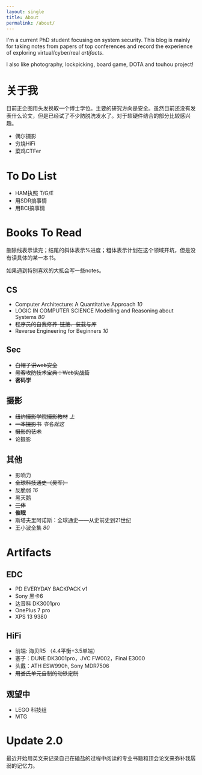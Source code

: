 ```yaml
---
layout: single
title: About
permalink: /about/
---
```


I'm a current PhD student focusing on system security. This blog is mainly for taking notes from papers of top conferences and record the experience of exploring virtual/cyber/real *artifacts*.

I also like photography, lockpicking, board game, DOTA and touhou project!

# 关于我

目前正企图用头发换取一个博士学位。主要的研究方向是安全。虽然目前还没有发表什么论文，但是已经试了不少防脱洗发水了。对于软硬件结合的部分比较感兴趣。

- 偶尔摄影
- 穷烧HiFi
- 菜鸡CTFer


# To Do List

- HAM执照 T/G/E
- 用SDR搞事情
- 用BCI搞事情

# Books To Read

删除线表示读完；结尾的斜体表示%进度；粗体表示计划在这个领域开坑，但是没有读具体的某一本书。

如果遇到特别喜欢的大抵会写一些notes。

## CS

- Computer Architecture: A Quantitative Approach *10*
- LOGIC IN COMPUTER SCIENCE Modelling and Reasoning about Systems *80*
- ~~程序员的自我修养-链接、装载与库~~
- Reverse Engineering for Beginners *10*

## Sec

- ~~白帽子讲web安全~~
- ~~黑客攻防技术宝典：Web实战篇~~
- **密码学**

## 摄影

- ~~纽约摄影学院摄影教材~~ *上*
- ~~一本摄影书~~ *书名就这*
- ~~摄影的艺术~~
- 论摄影

## 其他

- 影响力
- ~~全球科技通史（吴军）~~
- 反脆弱 *16*
- 黑天鹅
- ~~三体~~
- **催眠**
- 斯塔夫里阿诺斯：全球通史——从史前史到21世纪
- 王小波全集 *80*

# Artifacts

## EDC

- PD EVERYDAY BACKPACK v1
- Sony 黑卡6
- 达音科 DK3001pro
- OnePlus 7 pro
- XPS 13 9380

## HiFi

- 前端: 海贝R5 （4.4平衡+3.5单端）
- 塞子：DUNE DK3001pro，JVC FW002，Final E3000
- 头戴：ATH ESW990h, Sony MDR7506
- ~~用娄氏单元自制的动铁定制~~

## 观望中

- LEGO 科技组
- MTG

# Update 2.0

最近开始用英文来记录自己在磕盐的过程中阅读的专业书籍和顶会论文来弥补我孱弱的记忆力。
